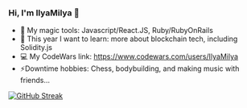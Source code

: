 ### Hi, I'm IlyaMilya 👋

- :crystal_ball: My magic tools: Javascript/React.JS, Ruby/RubyOnRails
- :pencil: This year I want to learn: more about blockchain tech, including Solidity.js 
- :computer: My CodeWars link: https://www.codewars.com/users/IlyaMilya
- ⚡Downtime hobbies: Chess, bodybuilding, and making music with friends...

[![GitHub Streak](https://streak-stats.demolab.com/?user=IlyaMilya&theme=ayu-mirage&mode=daily)](https://git.io/streak-stats)

